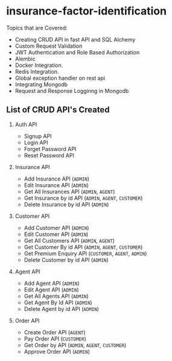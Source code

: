 # insurance-factor-identification

Topics that are Covered:

- Creating CRUD API in fast API and SQL Alchemy
- Custom Request Validation
- JWT Authentication and Role Based Authorization
- Alembic
- Docker Integration.
- Redis Integration.
- Global exception handler on rest api
- Integrating Mongodb
- Request and Response Logginng in Mongodb

## List of CRUD API's Created

1. Auth API
   - Signup API
   - Login API
   - Forget Password API
   - Reset Password API

2. Insurance API
   - Add Insurance API (`ADMIN`)
   - Edit Insurance API (`ADMIN`)
   - Get All Insurances API (`ADMIN`, `AGENT`)
   - Get Insurance by id API (`ADMIN`, `AGENT`, `CUSTOMER`)
   - Delete Insurance by id API (`ADMIN`)

3. Customer API
   - Add Customer API (`ADMIN`)
   - Edit Customer API (`ADMIN`)
   - Get All Customers API (`ADMIN`, `AGENT`)
   - Get Customer By id API (`ADMIN`, `AGENT`, `CUSTOMER`)
   - Get Premium Enquiry API (`CUSTOMER`, `AGENT`, `ADMIN`)
   - Delete Customer by id API (`ADMIN`)

4. Agent API
   - Add Agent API (`ADMIN`)
   - Edit Agent API (`ADMIN`)
   - Get All Agents API (`ADMIN`)
   - Get Agent By Id API (`ADMIN`)
   - Delete Agent by id API (`ADMIN`)

5. Order API
   - Create Order API (`AGENT`)
   - Pay Order API (`CUSTOMER`)
   - Get Order by API (`ADMIN`, `AGENT`, `CUSTOMER`)
   - Approve Order API  (`ADMIN`)
